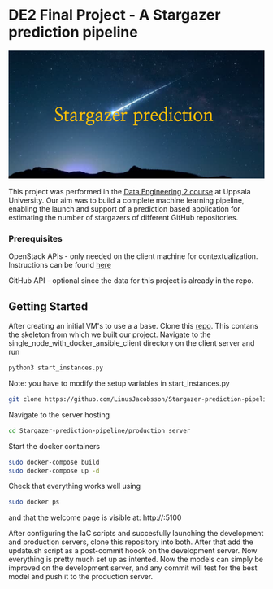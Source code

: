 # DE2 Final Project - A Stargazer prediction pipeline

<p align="center">
  <img src="banner.png" alt="Banner Image">
</p>

This project was performed in the [Data Engineering 2 course](https://www.uu.se/en/admissions/freestanding-courses/course-syllabus/?kKod=1TD075&lasar=) at Uppsala University. Our aim was to build a complete machine learning pipeline, enabling the launch and support of a prediction based application for estimating the number of stargazers of different GitHub repositories. 


### Prerequisites

OpenStack APIs - only needed on the client machine for contextualization. Instructions can be found [here](https://github.com/sztoor/model_serving.git)

GitHub API - optional since the data for this project is already in the repo. 



## Getting Started

After creating an initial VM's to use a a base. Clone this [repo](https://github.com/sztoor/model_serving.git). This contans the skeleton from which we built our project. Navigate to the single_node_with_docker_ansible_client directory on the client server and run

```python
python3 start_instances.py
```
Note: you have to modify the setup variables in start_instances.py
```bash
git clone https://github.com/LinusJacobsson/Stargazer-prediction-pipeline
```
Navigate to the server hosting
```bash
cd Stargazer-prediction-pipeline/production server
```
Start the docker containers
```bash
sudo docker-compose build
sudo docker-compose up -d
```

Check that everything works well using
```bash
sudo docker ps
```
and that the welcome page is visible at: http://<PUBLIC-IP-ADRESS>:5100

After configuring the IaC scripts and succesfully launching the development and production servers, clone this repository into both. After that add the update.sh script as a post-commit hoook on the development server. Now everything is pretty much set up as intented. 
Now the models can simply be improved on the development server, and any commit will test for the best model and push it to the production server.

